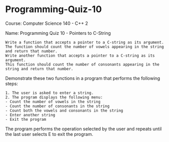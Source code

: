 # Programming-Quiz-10
Course: Computer Science 140 - C++ 2 

Name: Programming Quiz 10 - Pointers to C-String

    Write a function that accepts a pointer to a C-string as its argument. 
    The function should count the number of vowels appearing in the string and return that number. 
    Write another function that accepts a pointer to a C-string as its argument. 
    This function should count the number of consonants appearing in the string and return that number.

Demonstrate these two functions in a program that performs the following steps:

    1. The user is asked to enter a string.
    2. The program displays the following menu:
    - Count the number of vowels in the string
    - Count the number of consonants in the string
    - Count both the vowels and consonants in the string
    - Enter another string
    - Exit the program


The program performs the operation selected by the user and repeats until the last user selects E to exit the program.
 
